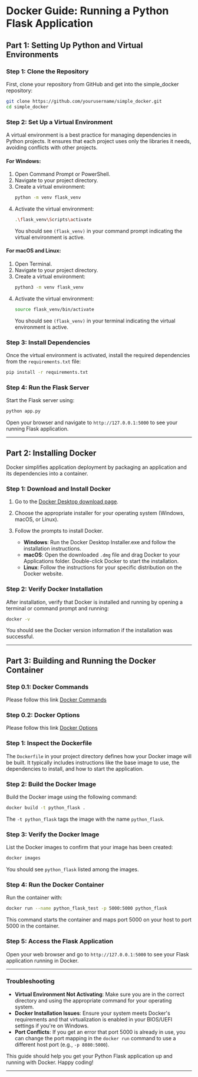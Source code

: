 # Docker Guide: Running a Python Flask Application

## Part 1: Setting Up Python and Virtual Environments

### Step 1: Clone the Repository
First, clone your repository from GitHub and get into the simple_docker repository:
```bash
git clone https://github.com/yourusername/simple_docker.git
cd simple_docker
```

### Step 2: Set Up a Virtual Environment
A virtual environment is a best practice for managing dependencies in Python projects. It ensures that each project uses only the libraries it needs, avoiding conflicts with other projects.

#### For Windows:
1. Open Command Prompt or PowerShell.
2. Navigate to your project directory.
3. Create a virtual environment:
   ```bash
   python -m venv flask_venv
   ```
4. Activate the virtual environment:
   ```bash
   .\flask_venv\Scripts\activate
   ```
   You should see `(flask_venv)` in your command prompt indicating the virtual environment is active.

#### For macOS and Linux:
1. Open Terminal.
2. Navigate to your project directory.
3. Create a virtual environment:
   ```bash
   python3 -m venv flask_venv
   ```
4. Activate the virtual environment:
   ```bash
   source flask_venv/bin/activate
   ```
   You should see `(flask_venv)` in your terminal indicating the virtual environment is active.

### Step 3: Install Dependencies
Once the virtual environment is activated, install the required dependencies from the `requirements.txt` file:
```bash
pip install -r requirements.txt
```

### Step 4: Run the Flask Server
Start the Flask server using:
```bash
python app.py
```
Open your browser and navigate to `http://127.0.0.1:5000` to see your running Flask application.

---

## Part 2: Installing Docker

Docker simplifies application deployment by packaging an application and its dependencies into a container.

### Step 1: Download and Install Docker
1. Go to the [Docker Desktop download page](https://docs.docker.com/desktop/).
2. Choose the appropriate installer for your operating system (Windows, macOS, or Linux).
3. Follow the prompts to install Docker.

   - **Windows**: Run the Docker Desktop Installer.exe and follow the installation instructions.
   - **macOS**: Open the downloaded `.dmg` file and drag Docker to your Applications folder. Double-click Docker to start the installation.
   - **Linux**: Follow the instructions for your specific distribution on the Docker website.

### Step 2: Verify Docker Installation
After installation, verify that Docker is installed and running by opening a terminal or command prompt and running:
```bash
docker -v
```
You should see the Docker version information if the installation was successful.

---

## Part 3: Building and Running the Docker Container

### Step 0.1: Docker Commands
Please follow this link [Docker Commands](docker_commands.md)

### Step 0.2: Docker Options
Please follow this link [Docker Options](docker_options.md)

### Step 1: Inspect the Dockerfile
The `Dockerfile` in your project directory defines how your Docker image will be built. It typically includes instructions like the base image to use, the dependencies to install, and how to start the application.

### Step 2: Build the Docker Image
Build the Docker image using the following command:
```bash
docker build -t python_flask .
```
The `-t python_flask` tags the image with the name `python_flask`.

### Step 3: Verify the Docker Image
List the Docker images to confirm that your image has been created:
```bash
docker images
```
You should see `python_flask` listed among the images.

### Step 4: Run the Docker Container
Run the container with:
```bash
docker run --name python_flask_test -p 5000:5000 python_flask
```
This command starts the container and maps port 5000 on your host to port 5000 in the container.

### Step 5: Access the Flask Application
Open your web browser and go to `http://127.0.0.1:5000` to see your Flask application running in Docker.

---

### Troubleshooting
- **Virtual Environment Not Activating**: Make sure you are in the correct directory and using the appropriate command for your operating system.
- **Docker Installation Issues**: Ensure your system meets Docker's requirements and that virtualization is enabled in your BIOS/UEFI settings if you're on Windows.
- **Port Conflicts**: If you get an error that port 5000 is already in use, you can change the port mapping in the `docker run` command to use a different host port (e.g., `-p 8080:5000`).

This guide should help you get your Python Flask application up and running with Docker. Happy coding!

---